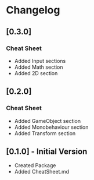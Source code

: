 # Changelog

## [0.3.0]

### Cheat Sheet
- Added Input sections
- Added Math section
- Added 2D section

## [0.2.0]

### Cheat Sheet
- Added GameObject section
- Added Monobehaviour section
- Added Transform section

## [0.1.0] - Initial Version

- Created Package
- Added CheatSheet.md